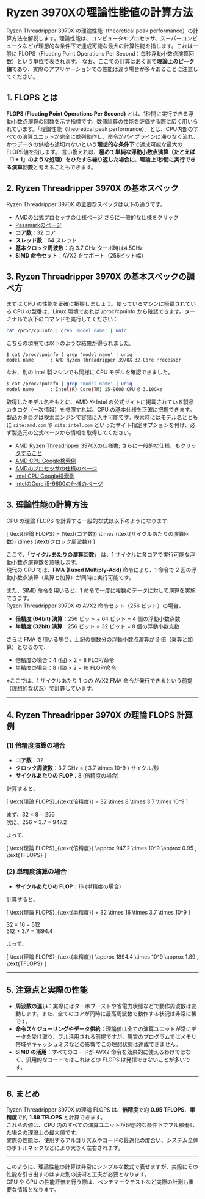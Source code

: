
# Ryzen 3970Xの理論性能値の計算方法
Ryzen Threadripper 3970X の理論性能（theoretical peak performance）の計算方法を解説します。理論性能は、コンピュータやプロセッサ、スーパーコンピュータなどが理想的な条件下で達成可能な最大の計算性能を指します。これは一般に FLOPS（Floating Point Operations Per Second：毎秒浮動小数点演算回数）という単位で表されます。
なお、ここでの計算はあくまで**理論上のピーク値**であり、実際のアプリケーションでの性能は違う場合が多々あることに注意してください。

## 1. FLOPS とは

**FLOPS (Floating Point Operations Per Second)** とは、1秒間に実行できる浮動小数点演算の回数を示す指標です。数値計算の性能を評価する際に広く用いられています。「理論性能（theoretical peak performance）」とは、CPU内部のすべての演算ユニットが完全に並列動作し、命令がパイプラインに滞りなく流れ、かつデータの供給も途切れないという**理想的な条件下**で達成可能な最大のFLOPS値を指します。
言い換えれば、**極めて単純な浮動小数点演算（たとえば「1 + 1」のような処理）をひたすら繰り返した場合に、理論上1秒間に実行できる演算回数**と考えることもできます。

## 2. Ryzen Threadripper 3970X の基本スペック

Ryzen Threadripper 3970X の主要なスペックは以下の通りです。
- [AMDの公式プロセッサの仕様ページ](https://www.amd.com/ja/support/downloads/drivers.html/processors/ryzen-threadripper/ryzen-threadripper-3000-series/amd-ryzen-threadripper-3970x.html) さらに一般的な仕様をクリック
- [Passmarkのページ](https://www.cpubenchmark.net/cpu.php?cpu=AMD+Ryzen+Threadripper+3970X)
- **コア数**：32 コア  
- **スレッド数**：64 スレッド  
- **基本クロック周波数**：約 3.7 GHz ターボ時は4.5GHz  
- **SIMD 命令セット**：AVX2 をサポート（256ビット幅）

## 3. Ryzen Threadripper 3970X の基本スペックの調べ方

まずは CPU の性能を正確に把握しましょう。使っているマシンに搭載されている CPU の型番は、Linux 環境であれば /proc/cpuinfo から確認できます。ターミナルで以下のコマンドを実行してください：
```bash
cat /proc/cpuinfo | grep 'model name' | uniq
```
こちらの環境では以下のような結果が得られました。
```
$ cat /proc/cpuinfo | grep 'model name' | uniq
model name      : AMD Ryzen Threadripper 3970X 32-Core Processor
```
なお、別の Intel 製マシンでも同様に CPU モデルを確認できました。
```bash
$ cat /proc/cpuinfo | grep 'model name' | uniq
model name      : Intel(R) Core(TM) i5-9600 CPU @ 3.10GHz
```

取得したモデル名をもとに、AMD や Intel の公式サイトに掲載されている製品カタログ（一次情報）を参照すれば、CPU の基本仕様を正確に把握できます。製品カタログは検索エンジンで容易に入手可能です。検索時にはモデル名とともに `site:amd.com` や `site:intel.com` といったサイト指定オプションを付け、必ず製造元の公式ページから情報を取得してください。

- [AMD Ryzen Threadripper 3970Xの仕様書; さらに一般的な仕様、もクリックすること](https://www.amd.com/ja/support/downloads/drivers.html/processors/ryzen-threadripper/ryzen-threadripper-3000-series/amd-ryzen-threadripper-3970x.html)
- [AMD CPU Google検索例](https://www.google.com/search?q=site%3Aamd.com+Ryzen+3970X)
- [AMDのプロセッサの仕様のページ](https://www.amd.com/ja/products/specifications/processors.html)
- [Intel CPU Google検索例](https://www.google.com/search?q=Intel(R)+Core(TM)+i5-9600+CPU+%40+3.10GHz+site%3Aintel.com)
- [IntelのCore i5-9600の仕様のページ](https://www.intel.co.jp/content/www/jp/ja/products/sku/134900/intel-core-i59600-processor-9m-cache-up-to-4-60-ghz/specifications.html)

## 3. 理論性能の計算方法

CPU の理論 FLOPS を計算する一般的な式は以下のようになります:

\[
\text{理論 FLOPS} = (\text{コア数}) \times (\text{サイクルあたりの演算回数}) \times (\text{クロック周波数})
\]

ここで、**「サイクルあたりの演算回数」** は、1 サイクルに各コアで実行可能な浮動小数点演算数を意味します。  
現代の CPU では、**FMA (Fused Multiply-Add)** 命令により、1 命令で 2 回の浮動小数点演算（乗算と加算）が同時に実行可能です。

また、SIMD 命令を用いると、1 命令で一度に複数のデータに対して演算を実施できます。  
Ryzen Threadripper 3970X の AVX2 命令セット（256 ビット）の場合、  
- **倍精度 (64bit) 演算**：256 ビット ÷ 64 ビット = 4 個の浮動小数点数  
- **単精度 (32bit) 演算**：256 ビット ÷ 32 ビット = 8 個の浮動小数点数

さらに FMA を用いる場合、上記の個数分の浮動小数点演算が 2 倍（乗算と加算）となるので、

- 倍精度の場合：4 (個) × 2 = 8 FLOP/命令  
- 単精度の場合：8 (個) × 2 = 16 FLOP/命令

※ここでは、1 サイクルあたり 1 つの AVX2 FMA 命令が発行できるという前提（理想的な状況）で計算しています。

---

## 4. Ryzen Threadripper 3970X の理論 FLOPS 計算例

### (1) 倍精度演算の場合

- **コア数**：32  
- **クロック周波数**：3.7 GHz = \( 3.7 \times 10^9 \) サイクル/秒  
- **サイクルあたりの FLOP**：8 (倍精度の場合)

計算すると、

\[
\text{理論 FLOPS}_{\text{倍精度}} = 32 \times 8 \times 3.7 \times 10^9
\]

まず、32 × 8 = 256  
次に、256 × 3.7 = 947.2

よって、

\[
\text{理論 FLOPS}_{\text{倍精度}} \approx 947.2 \times 10^9 \approx 0.95 \, \text{TFLOPS}
\]

### (2) 単精度演算の場合

- **サイクルあたりの FLOP**：16 (単精度の場合)

計算すると、

\[
\text{理論 FLOPS}_{\text{単精度}} = 32 \times 16 \times 3.7 \times 10^9
\]

32 × 16 = 512  
512 × 3.7 = 1894.4

よって、

\[
\text{理論 FLOPS}_{\text{単精度}} \approx 1894.4 \times 10^9 \approx 1.89 \, \text{TFLOPS}
\]

---

## 5. 注意点と実際の性能

- **周波数の違い**：実際にはターボブーストや省電力状態などで動作周波数は変動します。また、全てのコアが同時に最高周波数で動作する状況は非常に稀です。
- **命令スケジューリングやデータ供給**：理論値は全ての演算ユニットが常にデータを受け取り、フル活用される前提ですが、現実のプログラムではメモリ帯域やキャッシュミスなどの影響でこの理想状態は達成できません。
- **SIMD の活用**：すべてのコードが AVX2 命令を効果的に使えるわけではなく、汎用的なコードではこれほどの FLOPS は発揮できないことが多いです。

---

## 6. まとめ

Ryzen Threadripper 3970X の理論 FLOPS は、**倍精度**で約 **0.95 TFLOPS**、**単精度**で約 **1.89 TFLOPS** と計算できます。  
これらの値は、CPU 内のすべての演算ユニットが理想的な条件下でフル稼働した場合の理論上の最大値です。  
実際の性能は、使用するアルゴリズムやコードの最適化の度合い、システム全体のボトルネックなどにより大きく左右されます。

---

このように、理論性能の計算は非常にシンプルな数式で表せますが、実際にその性能を引き出すのはまた別の技術と工夫が必要となります。  
CPU や GPU の性能評価を行う際は、ベンチマークテストなど実際の計測も重要な情報となります。
